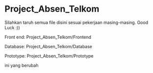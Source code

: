 # Project_Absen_Telkom
Silahkan taruh semua file disini sesuai pekerjaan masing-masing. Good Luck :))

Front end: Project_Absen_Telkom/Frontend

Database: Project_Absen_Telkom/Database

Prototype: Project_Absen_Telkom/Prototype

ini yang berubah
